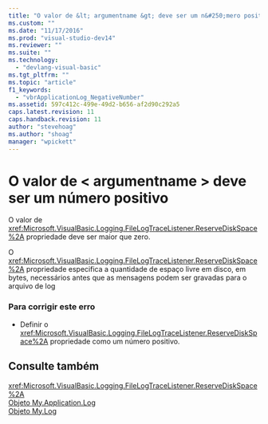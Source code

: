 ```yaml
---
title: "O valor de &lt; argumentname &gt; deve ser um n&#250;mero positivo | Microsoft Docs"
ms.custom: ""
ms.date: "11/17/2016"
ms.prod: "visual-studio-dev14"
ms.reviewer: ""
ms.suite: ""
ms.technology: 
  - "devlang-visual-basic"
ms.tgt_pltfrm: ""
ms.topic: "article"
f1_keywords: 
  - "vbrApplicationLog_NegativeNumber"
ms.assetid: 597c412c-499e-49d2-b656-af2d90c292a5
caps.latest.revision: 11
caps.handback.revision: 11
author: "stevehoag"
ms.author: "shoag"
manager: "wpickett"
---
```

# O valor de &lt; argumentname &gt; deve ser um n&#250;mero positivo
O valor de <xref:Microsoft.VisualBasic.Logging.FileLogTraceListener.ReserveDiskSpace%2A> propriedade deve ser maior que zero.  
  
 O <xref:Microsoft.VisualBasic.Logging.FileLogTraceListener.ReserveDiskSpace%2A> propriedade especifica a quantidade de espaço livre em disco, em bytes, necessários antes que as mensagens podem ser gravadas para o arquivo de log  
  
### Para corrigir este erro  
  
-   Definir o <xref:Microsoft.VisualBasic.Logging.FileLogTraceListener.ReserveDiskSpace%2A> propriedade como um número positivo.  
  
## Consulte também  
 <xref:Microsoft.VisualBasic.Logging.FileLogTraceListener.ReserveDiskSpace%2A>   
 [Objeto My.Application.Log](../../visual-basic/language-reference/objects/my-application-log-object.md)   
 [Objeto My.Log](../../visual-basic/language-reference/objects/my-log-object.md)